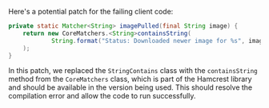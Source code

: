 Here's a potential patch for the failing client code:

```java
private static Matcher<String> imagePulled(final String image) {
    return new CoreMatchers.<String>containsString(
            String.format("Status: Downloaded newer image for %s", image)
    );
}
```

In this patch, we replaced the `StringContains` class with the `containsString` method from the `CoreMatchers` class, which is part of the Hamcrest library and should be available in the version being used. This should resolve the compilation error and allow the code to run successfully.